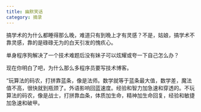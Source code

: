 ```yaml
---
title: 幽默笑话
category: 摘录
---
```


搞学术的为什么都睡得那么晚，难道只有到晚上才有灵感？不是，姑娘，搞学术不靠灵感，靠的是碌碌无为的白天引发的愧疚心。

单身程序狗解决了一个技术难题后没有妹子可以炫耀或夸一下自己怎么办？

现在你明白了吧，为什么那么多程序员要写技术博客。

“玩算法的码农，打拼靠蓝条，像是法师。数学就等于蓝条最大值，数学差，魔法值不高，很快就到瓶颈了。外语影响回蓝速度。经验和智力加急速和穿透的。不玩算法的码农，像是战士，打拼靠血条，体质加生命，精神加生命回复，经验和敏捷加急速和破甲。
